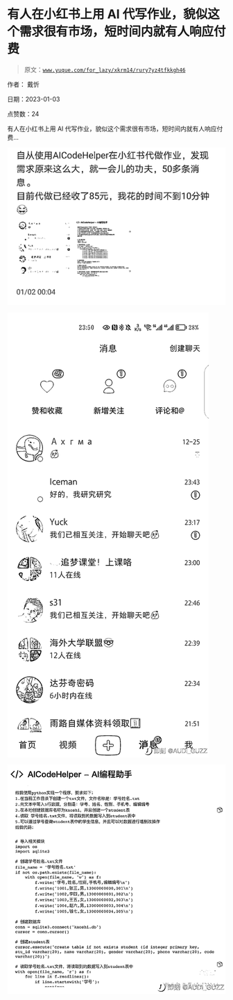 # 有人在小红书上用 AI 代写作业，貌似这个需求很有市场，短时间内就有人响应付费

> 原文：[`www.yuque.com/for_lazy/xkrm14/rury7yz4tfkkgh46`](https://www.yuque.com/for_lazy/xkrm14/rury7yz4tfkkgh46)



作者： 戴忻 

日期：2023-01-03 

点赞数：24 

有人在小红书上用 AI 代写作业，貌似这个需求很有市场，短时间内就有人响应付费… 

![](img/ce685c3e6b86a5c3acef3b24b10e5066.png)  

![](img/43c26493264ab5aa98dfa50a82b1beac.png) 

![](img/8f58295aa56a6532b050680864c7df02.png) 

